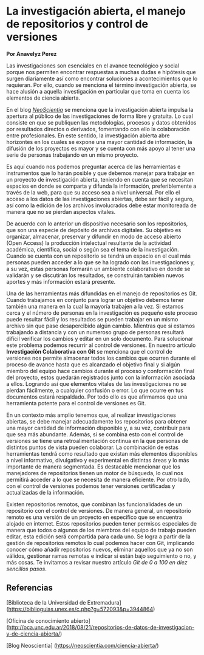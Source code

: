 # La investigación abierta, el manejo de repositorios y control de versiones

**Por Anavelyz Perez**

Las investigaciones son esenciales en el avance tecnológico y social porque nos
permiten encontrar respuestas a muchas dudas e hipótesis que surgen diariamente
así como encontrar soluciones a acontecimientos que lo requieran. Por ello, cuando se menciona el término
investigación abierta, se hace alusión a aquella investigación en particular que
toma en cuenta los elementos de ciencia abierta.

En el blog [*NeoScientia*](https://neoscientia.com/ciencia-abierta/) se menciona
que la investigación abierta impulsa la apertura al público de las
investigaciones de forma libre y gratuita. Lo cual consiste en que se publiquen
las metodologías, procesos y datos obtenidos por resultados directos o
derivados, fomentando con ello la colaboración entre profesionales. En este
sentido, la investigación abierta abre horizontes en los cuales se expone una
mayor cantidad de información, la difusión de los proyectos es mayor y se cuenta
con más apoyo al tener una serie de personas trabajando en un mismo
proyecto.

Es aquí cuando nos podemos preguntar acerca de las herramientas e instrumentos que lo harán posible y que debemos
manejar para trabajar en un proyecto de investigación abierta, teniendo en
cuenta que se necesitan espacios en donde se comparta y difunda la información,
preferiblemente a través de la web, para que su acceso sea a nivel universal. Por
ello el acceso a los datos de las investigaciones abiertas, debe ser fácil y seguro, así como la edición de los archivos
involucrados debe estar monitoreada de manera que no se pierdan aspectos
vitales.

De acuerdo con lo anterior un dispositivo necesario son los repositorios, que son una
especie de depósito de archivos digitales. Su objetivo es organizar, almacenar,
preservar y difundir en modo de acceso abierto (Open Access) la producción
intelectual resultante de la actividad académica, científica, social o según sea
el tema de la investigación. Cuando se cuenta con un repositorio se tendrá un
espacio en el cual más personas pueden acceder a lo que se ha logrado con las
investigaciones y, a su vez, estas personas formarán un ambiente colaborativo en
donde se validarán y se discutirán los resultados, se construirán también nuevos aportes y más
información estará presente.

Una de las herramientas más difundidas en el manejo de repositorios es Git. Cuando trabajamos en conjunto para lograr un objetivo debemos tener también
una manera en la cual la mayoría trabajen a la vez. Si estamos cerca y el número
de personas en la investigación es pequeño este proceso puede resultar fácil y
los resultados se pueden trabajar en un mismo archivo sin que pase desapercibido
algún cambio. Mientras que si estamos trabajando a distancia y con un numeroso
grupo de personas resultará difícil verificar los cambios y editar en un solo
documento. Para solucionar este problema podemos recurrir al control de
versiones. En nuestro artículo **Investigación Colaborativa con Git** se
menciona que el control de versiones nos permite almacenar todos los cambios que
ocurren durante el proceso de avance hasta que es alcanzado el objetivo final y
si algún miembro del equipo hace cambios durante el proceso y conformación final
del proyecto, estos quedarán registrados junto con la información asociada a
ellos. Logrando así que elementos vitales de las investigaciones no se pierdan
fácilmente, a cualquier confusión o error. Lo que ocurre en tus documentos
estará respaldado. Por todo ello es que afirmamos que una herramienta potente para el control de versiones es Git.

En un contexto más amplio tenemos que, al realizar investigaciones abiertas, se
debe manejar adecuadamente los repositorios para obtener una mayor cantidad de información
disponible y, a su vez, contribuir para que sea más abundante. Además, si se
combina esto con el control de versiones se tiene una retroalimentación continua
en la que personas de distintos puntos de vista pueden colaborar. La combinación
de estas herramientas tendrá como resultado que existan más elementos
disponibles a nivel informativo, divulgativo y experimental en distintas áreas y
lo más importante de manera segmentada. Es destacable mencionar que los
manejadores de repositorios tienen un motor de búsqueda, lo cual nos permitirá acceder a lo que
se necesita de manera eficiente. Por otro lado, con el control de versiones
podemos tener versiones certificadas y actualizadas de la información.

Existen repositorios remotos, que combinan las funcionalidades de un repositorio
con el control de versiones. De manera general, un repositorio remoto es una
versión de un proyecto en específico que se encuentra alojado en internet. Estos
repositorios pueden tener permisos especiales de manera que todos o algunos de
los miembros del equipo de trabajo pueden editar, esta edición será compartida
para cada uno. Se logra a partir de la gestión de repositorios remotos lo cual
podemos hacer con Git, implicando conocer cómo añadir repositorios nuevos,
eliminar aquellos que ya no son válidos, gestionar ramas remotas e indicar si
están bajo seguimiento o no, y más cosas. Te invitamos a revisar nuestro
artículo *Git de 0 a 100 en diez sencillos pasos*.

## Referencias

\[Biblioteca de la Universidad de Extremadura\] (https://biblioguias.unex.es/c.php?g=572093&p=3944864)

\[Oficina de conocimiento abierto\] (http://oca.unc.edu.ar/2018/08/21/repositorios-de-datos-de-investigacion-y-de-ciencia-abierta/)

\[Blog Neoscientia\] (https://neoscientia.com/ciencia-abierta/)

